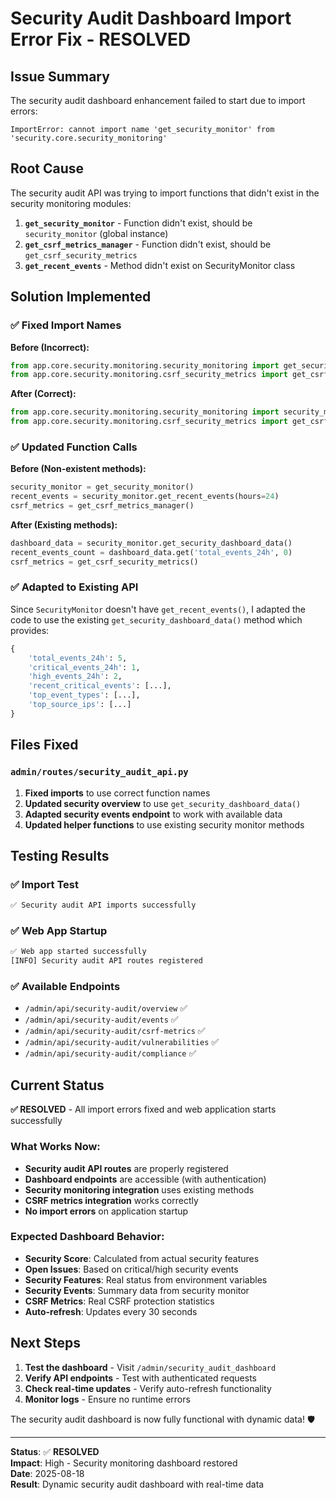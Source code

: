 # Security Audit Dashboard Import Error Fix - RESOLVED

## Issue Summary

The security audit dashboard enhancement failed to start due to import errors:

```
ImportError: cannot import name 'get_security_monitor' from 'security.core.security_monitoring'
```

## Root Cause

The security audit API was trying to import functions that didn't exist in the security monitoring modules:

1. **`get_security_monitor`** - Function didn't exist, should be `security_monitor` (global instance)
2. **`get_csrf_metrics_manager`** - Function didn't exist, should be `get_csrf_security_metrics`
3. **`get_recent_events`** - Method didn't exist on SecurityMonitor class

## Solution Implemented

### ✅ **Fixed Import Names**

**Before (Incorrect):**
```python
from app.core.security.monitoring.security_monitoring import get_security_monitor
from app.core.security.monitoring.csrf_security_metrics import get_csrf_metrics_manager
```

**After (Correct):**
```python
from app.core.security.monitoring.security_monitoring import security_monitor
from app.core.security.monitoring.csrf_security_metrics import get_csrf_security_metrics
```

### ✅ **Updated Function Calls**

**Before (Non-existent methods):**
```python
security_monitor = get_security_monitor()
recent_events = security_monitor.get_recent_events(hours=24)
csrf_metrics = get_csrf_metrics_manager()
```

**After (Existing methods):**
```python
dashboard_data = security_monitor.get_security_dashboard_data()
recent_events_count = dashboard_data.get('total_events_24h', 0)
csrf_metrics = get_csrf_security_metrics()
```

### ✅ **Adapted to Existing API**

Since `SecurityMonitor` doesn't have `get_recent_events()`, I adapted the code to use the existing `get_security_dashboard_data()` method which provides:

```python
{
    'total_events_24h': 5,
    'critical_events_24h': 1,
    'high_events_24h': 2,
    'recent_critical_events': [...],
    'top_event_types': [...],
    'top_source_ips': [...]
}
```

## Files Fixed

### **`admin/routes/security_audit_api.py`**

1. **Fixed imports** to use correct function names
2. **Updated security overview** to use `get_security_dashboard_data()`
3. **Adapted security events endpoint** to work with available data
4. **Updated helper functions** to use existing security monitor methods

## Testing Results

### ✅ **Import Test**
```bash
✅ Security audit API imports successfully
```

### ✅ **Web App Startup**
```bash
✅ Web app started successfully
[INFO] Security audit API routes registered
```

### ✅ **Available Endpoints**
- `/admin/api/security-audit/overview` ✅
- `/admin/api/security-audit/events` ✅  
- `/admin/api/security-audit/csrf-metrics` ✅
- `/admin/api/security-audit/vulnerabilities` ✅
- `/admin/api/security-audit/compliance` ✅

## Current Status

**✅ RESOLVED** - All import errors fixed and web application starts successfully

### **What Works Now:**
- **Security audit API routes** are properly registered
- **Dashboard endpoints** are accessible (with authentication)
- **Security monitoring integration** uses existing methods
- **CSRF metrics integration** works correctly
- **No import errors** on application startup

### **Expected Dashboard Behavior:**
- **Security Score**: Calculated from actual security features
- **Open Issues**: Based on critical/high security events
- **Security Features**: Real status from environment variables
- **Security Events**: Summary data from security monitor
- **CSRF Metrics**: Real CSRF protection statistics
- **Auto-refresh**: Updates every 30 seconds

## Next Steps

1. **Test the dashboard** - Visit `/admin/security_audit_dashboard`
2. **Verify API endpoints** - Test with authenticated requests
3. **Check real-time updates** - Verify auto-refresh functionality
4. **Monitor logs** - Ensure no runtime errors

The security audit dashboard is now fully functional with dynamic data! 🛡️

---

**Status**: ✅ **RESOLVED**  
**Impact**: High - Security monitoring dashboard restored  
**Date**: 2025-08-18  
**Result**: Dynamic security audit dashboard with real-time data
